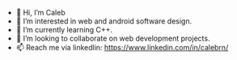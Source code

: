 - 👋 Hi, I’m Caleb
- 👀 I’m interested in web and android software design.
- 🌱 I’m currently learning C++.
- 💞️ I’m looking to collaborate on web development projects.
- 📫 Reach me via linkedlin: https://www.linkedin.com/in/calebrn/
<!---
reecen30/reecen30 is a ✨ special ✨ repository because its `README.md` (this file) appears on your GitHub profile.
You can click the Preview link to take a look at your changes.
--->

